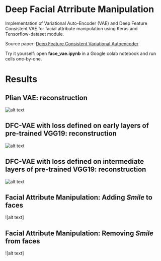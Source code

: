 # Deep Facial Atrribute Manipulation
Implementation of Variational Auto-Encoder (VAE) and Deep Feature Consistent VAE for facial attribute manipulation using Keras and Tensorflow-dataset module.

Source paper: [Deep Feature Consistent Variational Autoencoder](https://arxiv.org/abs/1610.00291)

Try it yourself: open **face_vae.ipynb** in a Google colab notebook and run cells one-by-one.


# Results
## Plian VAE: reconstruction
![alt text](https://github.com/iamsoroush/face_vae/blob/master/download.png)


## DFC-VAE with loss defined on early layers of pre-trained VGG19: reconstruction
![alt text](https://github.com/iamsoroush/face_vae/blob/master/download%20(2).png)


## DFC-VAE with loss defined on intermediate layers of pre-trained VGG19: reconstruction
![alt text](https://github.com/iamsoroush/face_vae/blob/master/download%20(1).png)


## Facial Attribute Manipulation: Adding *Smile* to faces
![alt text]

## Facial Attribute Manipulation: Removing *Smile* from faces
![alt text]
